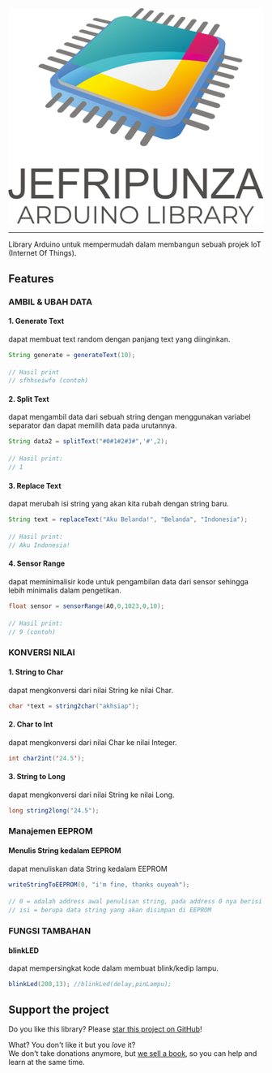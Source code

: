 ![ArduinoJson](banner.png)

---

Library Arduino untuk mempermudah dalam membangun sebuah projek IoT (Internet Of Things).

## Features

### AMBIL & UBAH DATA

#### 1. Generate Text

dapat membuat text random dengan panjang text yang diinginkan.

```java
String generate = generateText(10);

// Hasil print
// sfhhseiwfo (contoh)
```

#### 2. Split Text

dapat mengambil data dari sebuah string dengan menggunakan variabel separator dan dapat memilih data pada urutannya.

```java
String data2 = splitText("#0#1#2#3#",'#',2);

// Hasil print:
// 1
```

#### 3. Replace Text

dapat merubah isi string yang akan kita rubah dengan string baru.

```java
String text = replaceText("Aku Belanda!", "Belanda", "Indonesia");

// Hasil print:
// Aku Indonesia!
```

#### 4. Sensor Range

dapat meminimalisir kode untuk pengambilan data dari sensor sehingga lebih minimalis dalam pengetikan.

```java
float sensor = sensorRange(A0,0,1023,0,10);

// Hasil print:
// 9 (contoh)
```





### KONVERSI NILAI

#### 1. String to Char

dapat mengkonversi dari nilai String ke nilai Char.

```java
char *text = string2char("akhsiap");
```

#### 2. Char to Int

dapat mengkonversi dari nilai Char ke nilai Integer.

```java
int char2int('24.5');
```

#### 3. String to Long

dapat mengkonversi dari nilai String ke nilai Long.

```java
long string2long("24.5");
```


### Manajemen EEPROM

#### Menulis String kedalam EEPROM

dapat menuliskan data String kedalam EEPROM
```java
writeStringToEEPROM(0, "i'm fine, thanks ouyeah");

// 0 = adalah address awal penulisan string, pada address 0 nya berisi panjang karakter string dan stringnya dimulai disetelah 0 yaitu 1. variabel ini dapat dirubah tidak hanya dimulai dari 0.
// isi = berupa data string yang akan disimpan di EEPROM
```



### FUNGSI TAMBAHAN

#### blinkLED

dapat mempersingkat kode dalam membuat blink/kedip lampu.

```java
blinkLed(200,13); //blinkLed(delay,pinLampu);
```




## Support the project

Do you like this library? Please [star this project on GitHub](https://github.com/bblanchon/ArduinoJson/stargazers)!

What? You don't like it but you *love* it?  
We don't take donations anymore, but [we sell a book](https://arduinojson.org/book/?utm_source=github&utm_medium=readme), so you can help and learn at the same time.
